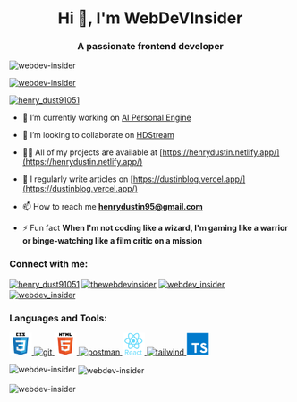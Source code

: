 <h1 align="center">Hi 👋, I'm WebDeVInsider</h1>
<h3 align="center">A passionate frontend developer</h3>

<p align="left"> <img src="https://komarev.com/ghpvc/?username=webdev-insider&label=Profile%20views&color=0e75b6&style=flat" alt="webdev-insider" /> </p>

<p align="left"> <a href="https://github.com/ryo-ma/github-profile-trophy"><img src="https://github-profile-trophy.vercel.app/?username=webdev-insider" alt="webdev-insider" /></a> </p>

<p align="left"> <a href="https://twitter.com/henry_dust91051" target="blank"><img src="https://img.shields.io/twitter/follow/henry_dust91051?logo=twitter&style=for-the-badge" alt="henry_dust91051" /></a> </p>

- 🔭 I’m currently working on [AI Personal Engine](https://github.com/WebDev-Insider/c-720416.git)

- 👯 I’m looking to collaborate on [HDStream](https://github.com/WebDev-Insider/movie-site.git)

- 👨‍💻 All of my projects are available at [https://henrydustin.netlify.app/](https://henrydustin.netlify.app/)

- 📝 I regularly write articles on [https://dustinblog.vercel.app/](https://dustinblog.vercel.app/)

- 📫 How to reach me **henrydustin95@gmail.com**

- ⚡ Fun fact **When I'm not coding like a wizard, I'm gaming like a warrior or binge-watching like a film critic on a mission**

<h3 align="left">Connect with me:</h3>
<p align="left">
<a href="https://twitter.com/henry_dust91051" target="blank"><img align="center" src="https://raw.githubusercontent.com/rahuldkjain/github-profile-readme-generator/master/src/images/icons/Social/twitter.svg" alt="henry_dust91051" height="30" width="40" /></a>
<a href="https://fb.com/thewebdevinsider" target="blank"><img align="center" src="https://raw.githubusercontent.com/rahuldkjain/github-profile-readme-generator/master/src/images/icons/Social/facebook.svg" alt="thewebdevinsider" height="30" width="40" /></a>
<a href="https://instagram.com/webdev_insider" target="blank"><img align="center" src="https://raw.githubusercontent.com/rahuldkjain/github-profile-readme-generator/master/src/images/icons/Social/instagram.svg" alt="webdev_insider" height="30" width="40" /></a>
<a href="https://www.youtube.com/c/webdev_insider" target="blank"><img align="center" src="https://raw.githubusercontent.com/rahuldkjain/github-profile-readme-generator/master/src/images/icons/Social/youtube.svg" alt="webdev_insider" height="30" width="40" /></a>
</p>

<h3 align="left">Languages and Tools:</h3>
<p align="left"> <a href="https://www.w3schools.com/css/" target="_blank" rel="noreferrer"> <img src="https://raw.githubusercontent.com/devicons/devicon/master/icons/css3/css3-original-wordmark.svg" alt="css3" width="40" height="40"/> </a> <a href="https://git-scm.com/" target="_blank" rel="noreferrer"> <img src="https://www.vectorlogo.zone/logos/git-scm/git-scm-icon.svg" alt="git" width="40" height="40"/> </a> <a href="https://www.w3.org/html/" target="_blank" rel="noreferrer"> <img src="https://raw.githubusercontent.com/devicons/devicon/master/icons/html5/html5-original-wordmark.svg" alt="html5" width="40" height="40"/> </a> <a href="https://postman.com" target="_blank" rel="noreferrer"> <img src="https://www.vectorlogo.zone/logos/getpostman/getpostman-icon.svg" alt="postman" width="40" height="40"/> </a> <a href="https://reactjs.org/" target="_blank" rel="noreferrer"> <img src="https://raw.githubusercontent.com/devicons/devicon/master/icons/react/react-original-wordmark.svg" alt="react" width="40" height="40"/> </a> <a href="https://tailwindcss.com/" target="_blank" rel="noreferrer"> <img src="https://www.vectorlogo.zone/logos/tailwindcss/tailwindcss-icon.svg" alt="tailwind" width="40" height="40"/> </a> <a href="https://www.typescriptlang.org/" target="_blank" rel="noreferrer"> <img src="https://raw.githubusercontent.com/devicons/devicon/master/icons/typescript/typescript-original.svg" alt="typescript" width="40" height="40"/> </a> </p>

<p><img align="left" src="https://github-readme-stats.vercel.app/api/top-langs?username=webdev-insider&show_icons=true&locale=en&layout=compact" alt="webdev-insider" /></p>

<p>&nbsp;<img align="center" src="https://github-readme-stats.vercel.app/api?username=webdev-insider&show_icons=true&locale=en" alt="webdev-insider" /></p>

<p><img align="center" src="https://github-readme-streak-stats.herokuapp.com/?user=webdev-insider&" alt="webdev-insider" /></p>
